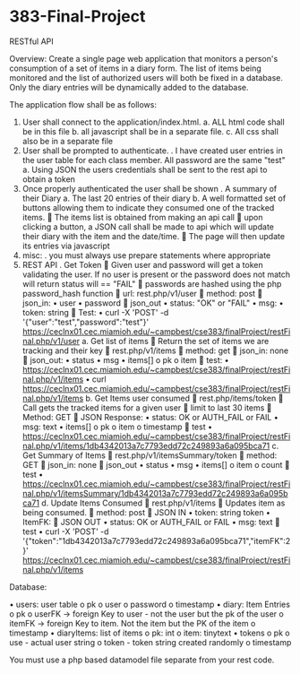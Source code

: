 # 383-Final-Project
RESTful API

Overview:
Create a single page web application that monitors a person's consumption of a set of items in a diary form. The list of items being monitored and the list of authorized users will both be fixed in a database.  Only the diary entries will be dynamically added to the database.

The application flow shall be as follows:
1.	User shall connect to the application/index.html.
a.	ALL html code shall be in this file
b.	all javascript shall be in a separate file.
c.	All css shall also be in a separate file
2.	User shall be prompted to authenticate.
 .	I have created user entries in the user table for each class member. All password are the same "test"
a.	Using JSON the users credentials shall be sent to the rest api to obtain a token
3.	Once properly authenticated the user shall be shown
 .	A summary of their Diary
a.	The last 20 entries of their diary
b.	A well formatted set of buttons allowing them to indicate they consumed one of the tracked items.
	The items list is obtained from making an api call
	upon clicking a button, a JSON call shall be made to api which will update their diary with the item and the date/time.
	The page will then update its entries via javascript
4.	misc:
 .	you must always use prepare statements where appropriate
5.	REST API
 .	Get Token
	Given user and password will get a token validating the user. If no user is present or the password does not match will return status will == "FAIL"
	passwords are hashed using the php password_hash function
	url: rest.php/v1/user
	method: post
	json_in:
•	user
•	password
	json_out
•	status: "OK" or "FAIL"
•	msg:
•	token: string
	Test:
•	curl -X 'POST' -d '{"user":"test","password":"test"}' https://ceclnx01.cec.miamioh.edu/~campbest/cse383/finalProject/restFinal.php/v1/user
a.	Get list of items
	Return the set of items we are tracking and their key
	rest.php/v1/items
	method: get
	json_in: none
	json_out:
•	status
•	msg
•	items[]
o	pk
o	item
	test:
•	https://ceclnx01.cec.miamioh.edu/~campbest/cse383/finalProject/restFinal.php/v1/items
•	curl https://ceclnx01.cec.miamioh.edu/~campbest/cse383/finalProject/restFinal.php/v1/items
b.	Get Items user consumed
	rest.php/items/token
	Call gets the tracked items for a given user
	limit to last 30 items
	Method: GET
	JSON Response:
•	status: OK or AUTH_FAIL or FAIL
•	msg: text
•	items[]
o	pk
o	item
o	timestamp
	test
•	https://ceclnx01.cec.miamioh.edu/~campbest/cse383/finalProject/restFinal.php/v1/items/1db4342013a7c7793edd72c249893a6a095bca71
c.	Get Summary of Items
	rest.php/v1/itemsSummary/token
	method: GET
	json_in: none
	json_out
•	status
•	msg
•	items[]
o	item
o	count
	test
•	https://ceclnx01.cec.miamioh.edu/~campbest/cse383/finalProject/restFinal.php/v1/itemsSummary/1db4342013a7c7793edd72c249893a6a095bca71
d.	Update Items Consumed
	rest.php/v1/items
	Updates item as being consumed.
	method: post
	JSON IN
•	token: string token
•	ItemFK: <key>
	JSON OUT
•	status: OK or AUTH_FAIL or FAIL
•	msg: text
	test
•	curl -X 'POST' -d '{"token":"1db4342013a7c7793edd72c249893a6a095bca71","itemFK":2}' https://ceclnx01.cec.miamioh.edu/~campbest/cse383/finalProject/restFinal.php/v1/items

Database:

•	users: user table
o	pk
o	user
o	password
o	timestamp
•	diary: Item Entries
o	pk
o	userFK -> foreign Key to user - not the user but the pk of the user
o	itemFK -> foreign Key to item. Not the item but the PK of the item
o	timestamp
•	diaryItems: list of items
o	pk: int
o	item: tinytext
•	tokens
o	pk
o	use - actual user string
o	token - token string created randomly
o	timestamp

You must use a php based datamodel file separate from your rest code.


